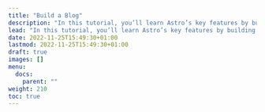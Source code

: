 ```yaml
---
title: "Build a Blog"
description: "In this tutorial, you’ll learn Astro’s key features by building a fully-functioning blog, from zero to full launch! 🚀"
lead: "In this tutorial, you’ll learn Astro’s key features by building a fully-functioning blog, from zero to full launch! 🚀"
date: 2022-11-25T15:49:30+01:00
lastmod: 2022-11-25T15:49:30+01:00
draft: true
images: []
menu:
  docs:
    parent: ""
weight: 210
toc: true
---
```

